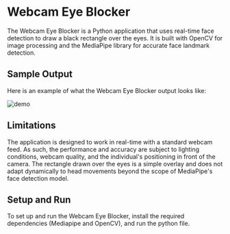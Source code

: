 # Webcam Eye Blocker

The Webcam Eye Blocker is a Python application that uses real-time face detection to draw a black rectangle over the eyes. It is built with OpenCV for image processing and the MediaPipe library for accurate face landmark detection.

## Sample Output

Here is an example of what the Webcam Eye Blocker output looks like:

![demo](https://github.com/johngunerli/webcam-eye-blocker/assets/33205097/d707b8eb-6d1c-4180-a8b3-ec2155efa20a)


## Limitations

The application is designed to work in real-time with a standard webcam feed. As such, the performance and accuracy are subject to lighting conditions, webcam quality, and the individual's positioning in front of the camera. The rectangle drawn over the eyes is a simple overlay and does not adapt dynamically to head movements beyond the scope of MediaPipe's face detection model.

## Setup and Run

To set up and run the Webcam Eye Blocker, install the required dependencies (Mediapipe and OpenCV), and run the python file.
